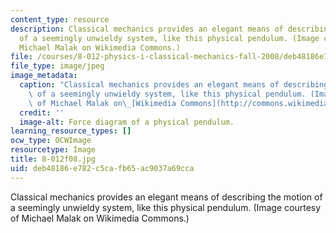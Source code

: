 ```yaml
---
content_type: resource
description: Classical mechanics provides an elegant means of describing the motion
  of a seemingly unwieldy system, like this physical pendulum. (Image courtesy of
  Michael Malak on Wikimedia Commons.)
file: /courses/8-012-physics-i-classical-mechanics-fall-2008/deb48186e782c5cafb65ac9037a69cca_8-012f08.jpg
file_type: image/jpeg
image_metadata:
  caption: "Classical mechanics provides an elegant means of describing the motion\
    \ of a seemingly unwieldy system, like this physical pendulum. (Image courtesy\
    \ of Michael Malak on\_[Wikimedia Commons](http://commons.wikimedia.org/wiki/File:Physical-Pendulum-Labeled-Diagram.png).)"
  credit: ''
  image-alt: Force diagram of a physical pendulum.
learning_resource_types: []
ocw_type: OCWImage
resourcetype: Image
title: 8-012f08.jpg
uid: deb48186-e782-c5ca-fb65-ac9037a69cca
---
```

Classical mechanics provides an elegant means of describing the motion of a seemingly unwieldy system, like this physical pendulum. (Image courtesy of Michael Malak on Wikimedia Commons.)